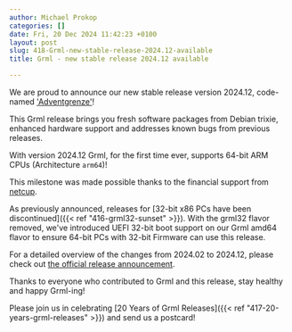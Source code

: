 ```yaml
---
author: Michael Prokop
categories: []
date: Fri, 20 Dec 2024 11:42:23 +0100
layout: post
slug: 418-Grml-new-stable-release-2024.12-available
title: Grml - new stable release 2024.12 available

---
```

We are proud to announce our new stable release version 2024.12, code-named ['Adventgrenze'](https://grml.org/faq/#releasename)!

This Grml release brings you fresh software packages from Debian trixie, enhanced hardware support and addresses known bugs from previous releases.

With version 2024.12 Grml, for the first time ever, supports 64-bit ARM CPUs (Architecture `arm64`)!

This milestone was made possible thanks to the financial support from [netcup](https://www.netcup.com/).

As previously announced, releases for [32-bit x86 PCs have been discontinued]({{< ref "416-grml32-sunset" >}}).
With the grml32 flavor removed, we've introduced UEFI 32-bit boot support on our Grml amd64 flavor to ensure 64-bit PCs with 32-bit Firmware can use this release.

For a detailed overview of the changes from 2024.02 to 2024.12, please check out [the official release announcement](https://grml.org/changelogs/README-grml-2024.12/).

Thanks to everyone who contributed to Grml and this release, stay healthy and happy Grml-ing!

Please join us in celebrating [20 Years of Grml Releases]({{< ref "417-20-years-grml-releases" >}}) and send us a postcard!
